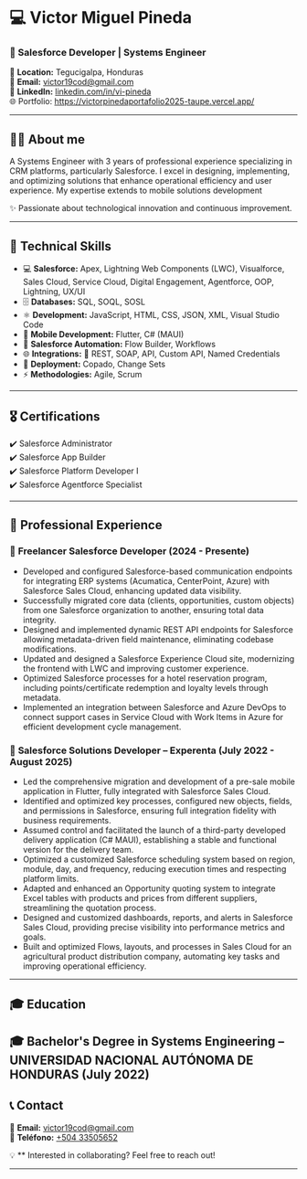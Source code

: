 # 💻 Victor Miguel Pineda  
### 🚀  Salesforce Developer | Systems Engineer

📍 **Location:** Tegucigalpa, Honduras  
📧 **Email:** [victor19cod@gmail.com](mailto:victor19cod@gmail.com)  
🔗 **LinkedIn:** [linkedin.com/in/vi-pineda](https://www.linkedin.com/in/vi-pineda/?locale=en_US)  
🌐 Portfolio: https://victorpinedaportafolio2025-taupe.vercel.app/

---

## 🧑‍💻 About me
A Systems Engineer with 3 years of professional experience specializing in CRM platforms, particularly Salesforce. I excel in designing, implementing, and optimizing solutions that enhance operational efficiency and user experience. My expertise extends to mobile solutions development

✨  Passionate about technological innovation and continuous improvement.  

---

## 🔧 Technical Skills 
- 💻 **Salesforce:** Apex, Lightning Web Components (LWC), Visualforce, Sales Cloud, Service Cloud, Digital Engagement, Agentforce, OOP, Lightning, UX/UI
- 🗄️ **Databases:** SQL, SOQL, SOSL
- ⚛️ **Development:** JavaScript, HTML, CSS, JSON, XML, Visual Studio Code
- 📱 **Mobile Development:** Flutter, C# (MAUI)
- 🔁 **Salesforce Automation:** Flow Builder, Workflows
- 🌐 **Integrations:** 🔗 REST, SOAP, API, Custom API, Named Credentials
- 🚀 **Deployment:** Copado, Change Sets
- ⚡ **Methodologies:** Agile, Scrum

---

## 🎖️ Certifications  
✔️ Salesforce Administrator  
✔️ Salesforce App Builder  
✔️ Salesforce Platform Developer I  
✔️ Salesforce Agentforce Specialist

---

## 💼 Professional Experience  
### 🎯 **Freelancer Salesforce Developer (2024 - Presente)**  
- Developed and configured Salesforce-based communication endpoints for integrating ERP systems (Acumatica, CenterPoint, Azure) with Salesforce Sales Cloud, enhancing updated data visibility.  
- Successfully migrated core data (clients, opportunities, custom objects) from one Salesforce organization to another, ensuring total data integrity.
- Designed and implemented dynamic REST API endpoints for Salesforce allowing metadata-driven field maintenance, eliminating codebase modifications.
- Updated and designed a Salesforce Experience Cloud site, modernizing the frontend with LWC and improving customer experience.
- Optimized Salesforce processes for a hotel reservation program, including points/certificate redemption and loyalty levels through metadata.
- Implemented an integration between Salesforce and Azure DevOps to connect support cases in Service Cloud with Work Items in Azure for efficient development cycle management.

  
### 🏢 **Salesforce Solutions Developer – Experenta (July 2022 - August 2025)**  
- Led the comprehensive migration and development of a pre-sale mobile application in Flutter, fully integrated with Salesforce Sales Cloud.
- Identified and optimized key processes, configured new objects, fields, and permissions in Salesforce, ensuring full integration fidelity with business requirements.
- Assumed control and facilitated the launch of a third-party developed delivery application (C# MAUI), establishing a stable and functional version for the delivery team.  
- Optimized a customized Salesforce scheduling system based on region, module, day, and frequency, reducing execution times and respecting platform limits.
- Adapted and enhanced an Opportunity quoting system to integrate Excel tables with products and prices from different suppliers, streamlining the quotation process.
- Designed and customized dashboards, reports, and alerts in Salesforce Sales Cloud, providing precise visibility into performance metrics and goals.
- Built and optimized Flows, layouts, and processes in Sales Cloud for an agricultural product distribution company, automating key tasks and improving operational efficiency.

---

## 🎓 Education  
🎓 **Bachelor's Degree in Systems Engineering** – UNIVERSIDAD NACIONAL AUTÓNOMA DE HONDURAS (July 2022)
---

## 📞 Contact  
📧 **Email:** [victor19cod@gmail.com](mailto:victor19cod@gmail.com)  
📱 **Teléfono:** [+504 33505652](https://wa.me/50433505652)  

💡 ** Interested in collaborating? Feel free to reach out!

---

